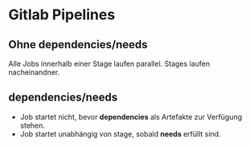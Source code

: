 # Gitlab Pipelines

## Ohne dependencies/needs

Alle Jobs innerhalb einer Stage laufen parallel. Stages laufen nacheinandner.

## dependencies/needs

- Job startet nicht, bevor **dependencies** als Artefakte zur Verfügung stehen.
- Job startet unabhängig von stage, sobald **needs** erfüllt sind.
